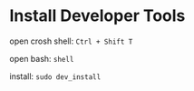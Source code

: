 # Install Developer Tools

open crosh shell:
`Ctrl + Shift T`

open bash:
`shell`

install:
`sudo dev_install`

